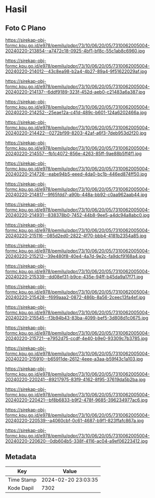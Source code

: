 # Hasil

## Foto C Plano

https://sirekap-obj-formc.kpu.go.id/e978/pemilu/pdpr/73/10/06/20/05/7310062005004-20240220-213854--a7472c18-0925-4bf1-bf8c-55c1ab8c6960.jpg

https://sirekap-obj-formc.kpu.go.id/e978/pemilu/pdpr/73/10/06/20/05/7310062005004-20240220-214012--43c8ea98-b2a4-4b27-89a4-9f51622029af.jpg

https://sirekap-obj-formc.kpu.go.id/e978/pemilu/pdpr/73/10/06/20/05/7310062005004-20240220-214137--6ddf9189-323f-452d-aeb0-c21483a6a387.jpg

https://sirekap-obj-formc.kpu.go.id/e978/pemilu/pdpr/73/10/06/20/05/7310062005004-20240220-214252--25eae12a-c41d-489c-b601-124a6202466a.jpg

https://sirekap-obj-formc.kpu.go.id/e978/pemilu/pdpr/73/10/06/20/05/7310062005004-20240220-214422--0272bf99-8203-42af-a6f3-7deb953d2f20.jpg

https://sirekap-obj-formc.kpu.go.id/e978/pemilu/pdpr/73/10/06/20/05/7310062005004-20240220-214557--fb1c4072-856e-4263-85ff-9ae88b5ff4f1.jpg

https://sirekap-obj-formc.kpu.go.id/e978/pemilu/pdpr/73/10/06/20/05/7310062005004-20240220-214726--eabe94b5-eeed-4da0-bc1b-446ed874ff50.jpg

https://sirekap-obj-formc.kpu.go.id/e978/pemilu/pdpr/73/10/06/20/05/7310062005004-20240220-214817--9f65fdd7-a90b-448a-bb92-c0aa962aab44.jpg

https://sirekap-obj-formc.kpu.go.id/e978/pemilu/pdpr/73/10/06/20/05/7310062005004-20240220-214931--838378b0-7452-44b8-9ee5-a4dc94a8abc0.jpg

https://sirekap-obj-formc.kpu.go.id/e978/pemilu/pdpr/73/10/06/20/05/7310062005004-20240220-215116--085d2ed0-2822-4f70-bbb4-4181b2354a85.jpg

https://sirekap-obj-formc.kpu.go.id/e978/pemilu/pdpr/73/10/06/20/05/7310062005004-20240220-215212--39e480f8-40e4-4a7d-9e2c-fa9dcf9168a4.jpg

https://sirekap-obj-formc.kpu.go.id/e978/pemilu/pdpr/73/10/06/20/05/7310062005004-20240220-215339--dd08ef31-b9ce-435e-94ff-b45da9a17f71.jpg

https://sirekap-obj-formc.kpu.go.id/e978/pemilu/pdpr/73/10/06/20/05/7310062005004-20240220-215428--f699aaa2-0872-486b-8a56-2ceec13fa4ef.jpg

https://sirekap-obj-formc.kpu.go.id/e978/pemilu/pdpr/73/10/06/20/05/7310062005004-20240220-215545--f3b94b43-83ba-4099-bef5-3d808d1c0675.jpg

https://sirekap-obj-formc.kpu.go.id/e978/pemilu/pdpr/73/10/06/20/05/7310062005004-20240220-215721--e7952d75-ccdf-4e40-b9e0-93309c7b3785.jpg

https://sirekap-obj-formc.kpu.go.id/e978/pemilu/pdpr/73/10/06/20/05/7310062005004-20240220-215910--b65911de-2612-4eee-a3aa-b59f43c1a103.jpg

https://sirekap-obj-formc.kpu.go.id/e978/pemilu/pdpr/73/10/06/20/05/7310062005004-20240220-220241--89217975-83f9-4162-8f95-37619da5b2ba.jpg

https://sirekap-obj-formc.kpu.go.id/e978/pemilu/pdpr/73/10/06/20/05/7310062005004-20240220-220421--bf8b6833-b9f2-478f-9685-396234977ac6.jpg

https://sirekap-obj-formc.kpu.go.id/e978/pemilu/pdpr/73/10/06/20/05/7310062005004-20240220-220539--a4060cbf-0c61-4687-b9f1-823ffafc867a.jpg

https://sirekap-obj-formc.kpu.go.id/e978/pemilu/pdpr/73/10/06/20/05/7310062005004-20240220-220620--0db604b5-338f-4116-ac04-a9ef06223412.jpg


## Metadata

| Key        | Value               |
| ---------- | ------------------- |
| Time Stamp | 2024-02-20 23:03:35 |
| Kode Dapil | 7302                |



